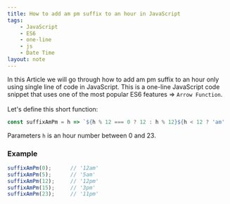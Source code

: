 ```yaml
---
title: How to add am pm suffix to an hour in JavaScript
tags:
    - JavaScript
    - ES6
    - one-line
    - js
    - Date Time
layout: note
---
```




In this Article we will go through how to add am pm suffix to an hour only using single line of code in JavaScript.
This is a one-line JavaScript code snippet that uses one of the most popular ES6 features => `Arrow Function`.
<br/>
<br/>
Let's define this short function:

```js {.wrap}
const suffixAmPm = h => `${h % 12 === 0 ? 12 : h % 12}${h < 12 ? 'am' : 'pm'}`;
```
Parameters `h` is an hour number between 0 and 23.




### Example

```js {.wrap}
suffixAmPm(0);      // '12am'
suffixAmPm(5);      // '5am'
suffixAmPm(12);     // '12pm'
suffixAmPm(15);     // '3pm'
suffixAmPm(23);     // '11pm'
```